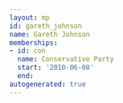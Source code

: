 ```yaml
---
layout: mp
id: gareth_johnson
name: Gareth Johnson
memberships:
- id: con
  name: Conservative Party
  start: '2010-06-08'
  end: 
autogenerated: true
---
```

